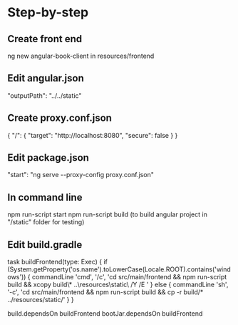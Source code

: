 # Step-by-step

## Create front end
ng new angular-book-client in resources/frontend

## Edit angular.json
"outputPath": "../../static"

## Create proxy.conf.json
{
  "/": {
    "target": "http://localhost:8080",
    "secure": false
  }
}

## Edit package.json
"start": "ng serve --proxy-config proxy.conf.json"

## In command line
npm run-script start
npm run-script build (to build angular project in "/static" folder for testing)

## Edit build.gradle
task buildFrontend(type: Exec) {
    if (System.getProperty('os.name').toLowerCase(Locale.ROOT).contains('windows')) {
        commandLine 'cmd', '/c', 'cd src/main/frontend && npm run-script build && xcopy build\\* ..\\resources\\static\\ /Y /E '
    } else {
        commandLine 'sh', '-c', 'cd src/main/frontend && npm run-script build && cp -r build/* ../resources/static/'
    }
}

build.dependsOn buildFrontend
bootJar.dependsOn buildFrontend